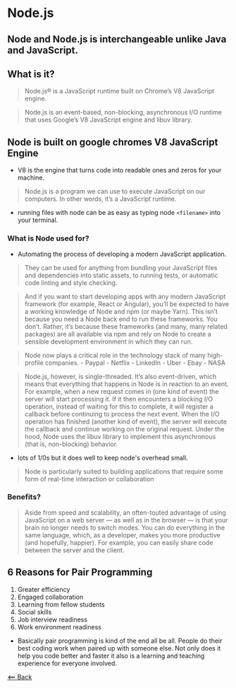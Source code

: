 # Node.js

<!-- https://www.sitepoint.com/an-introduction-to-node-js/ -->

## Node and Node.js is interchangeable unlike Java and JavaScript.

## What is it? 
> Node.js® is a JavaScript runtime built on Chrome’s V8 JavaScript engine.

<!-- https://nodejs.org/en/ -->

> Node.js is an event-based, non-blocking, asynchronous I/O runtime that uses Google’s V8 JavaScript engine and libuv library.

<!-- https://stackoverflow.com/tags/node.js/info -->

## Node is built on google chromes V8 JavaScript Engine
- V8 is the engine that turns code into readable ones and zeros for your machine. 
>  Node.js is a program we can use to execute JavaScript on our computers. In other words, it’s a JavaScript runtime.

- running files with node can be as easy as typing node `<filename>` into your terminal.

### What is Node used for?
- Automating the process of developing a modern JavaScript application.
> They can be used for anything from bundling your JavaScript files and dependencies into static assets, to running tests, or automatic code linting and style checking.

> And if you want to start developing apps with any modern JavaScript framework (for example, React or Angular), you’ll be expected to have a working knowledge of Node and npm (or maybe Yarn). This isn’t because you need a Node back end to run these frameworks. You don’t. Rather, it’s because these frameworks (and many, many related packages) are all available via npm and rely on Node to create a sensible development environment in which they can run.

<!-- https://www.netguru.com/blog/top-companies-used-nodejs-production -->
> Node now plays a critical role in the technology stack of many high-profile companies. 
    - Paypal
    - Netflix
    - LinkedIn
    - Uber
    - Ebay
    - NASA


> Node.js, however, is single-threaded. It’s also event-driven, which means that everything that happens in Node is in reaction to an event. For example, when a new request comes in (one kind of event) the server will start processing it. If it then encounters a blocking I/O operation, instead of waiting for this to complete, it will register a callback before continuing to process the next event. When the I/O operation has finished (another kind of event), the server will execute the callback and continue working on the original request. Under the hood, Node uses the libuv library to implement this asynchronous (that is, non-blocking) behavior.

- lots of 1/0s but it does well to keep node's overhead small. 

> Node is particularly suited to building applications that require some form of real-time interaction or collaboration

### Benefits?
> Aside from speed and scalability, an often-touted advantage of using JavaScript on a web server — as well as in the browser — is that your brain no longer needs to switch modes. You can do everything in the same language, which, as a developer, makes you more productive (and hopefully, happier). For example, you can easily share code between the server and the client.


## 6 Reasons for Pair Programming
1. Greater efficiency
2. Engaged collaboration
3. Learning from fellow students
4. Social skills
5. Job interview readiness
6. Work environment readiness

- Basically pair programming is kind of the end all be all. People do their best coding work when paired up with someone else. Not only does it help you code better and faster it also is a learning and teaching experience for everyone involved. 


[<== Back](README.md)